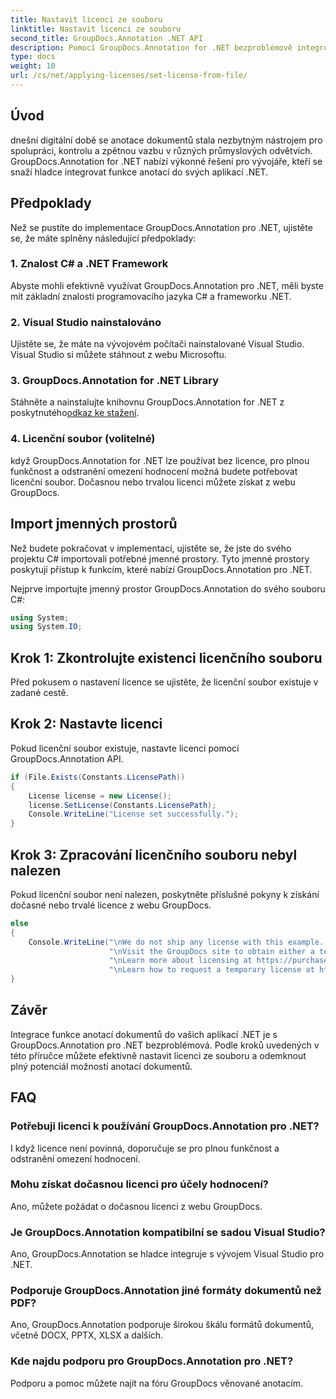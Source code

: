 ```yaml
---
title: Nastavit licenci ze souboru
linktitle: Nastavit licenci ze souboru
second_title: GroupDocs.Annotation .NET API
description: Pomocí GroupDocs.Annotation for .NET bezproblémově integrujte výkonné možnosti anotací dokumentů do svých aplikací .NET.
type: docs
weight: 10
url: /cs/net/applying-licenses/set-license-from-file/
---
```

## Úvod
dnešní digitální době se anotace dokumentů stala nezbytným nástrojem pro spolupráci, kontrolu a zpětnou vazbu v různých průmyslových odvětvích. GroupDocs.Annotation for .NET nabízí výkonné řešení pro vývojáře, kteří se snaží hladce integrovat funkce anotací do svých aplikací .NET.
## Předpoklady
Než se pustíte do implementace GroupDocs.Annotation pro .NET, ujistěte se, že máte splněny následující předpoklady:
### 1. Znalost C# a .NET Framework
Abyste mohli efektivně využívat GroupDocs.Annotation pro .NET, měli byste mít základní znalosti programovacího jazyka C# a frameworku .NET.
### 2. Visual Studio nainstalováno
Ujistěte se, že máte na vývojovém počítači nainstalované Visual Studio. Visual Studio si můžete stáhnout z webu Microsoftu.
### 3. GroupDocs.Annotation for .NET Library
 Stáhněte a nainstalujte knihovnu GroupDocs.Annotation for .NET z poskytnutého[odkaz ke stažení](https://releases.groupdocs.com/annotation/net/).
### 4. Licenční soubor (volitelné)
když GroupDocs.Annotation for .NET lze používat bez licence, pro plnou funkčnost a odstranění omezení hodnocení možná budete potřebovat licenční soubor. Dočasnou nebo trvalou licenci můžete získat z webu GroupDocs.

## Import jmenných prostorů
Než budete pokračovat v implementaci, ujistěte se, že jste do svého projektu C# importovali potřebné jmenné prostory. Tyto jmenné prostory poskytují přístup k funkcím, které nabízí GroupDocs.Annotation pro .NET.

Nejprve importujte jmenný prostor GroupDocs.Annotation do svého souboru C#:
```csharp
using System;
using System.IO;
```
## Krok 1: Zkontrolujte existenci licenčního souboru
Před pokusem o nastavení licence se ujistěte, že licenční soubor existuje v zadané cestě.
## Krok 2: Nastavte licenci
Pokud licenční soubor existuje, nastavte licenci pomocí GroupDocs.Annotation API.
```csharp
if (File.Exists(Constants.LicensePath))
{
    License license = new License();
    license.SetLicense(Constants.LicensePath);
    Console.WriteLine("License set successfully.");
}
```
## Krok 3: Zpracování licenčního souboru nebyl nalezen
Pokud licenční soubor není nalezen, poskytněte příslušné pokyny k získání dočasné nebo trvalé licence z webu GroupDocs.
```csharp
else
{
    Console.WriteLine("\nWe do not ship any license with this example. " +
                      "\nVisit the GroupDocs site to obtain either a temporary or permanent license. " +
                      "\nLearn more about licensing at https://purchase.groupdocs.com/faqs/licensing. "+
                      "\nLearn how to request a temporary license at https://purchase.groupdocs.com/temporary-license.");
}
```

## Závěr
Integrace funkce anotací dokumentů do vašich aplikací .NET je s GroupDocs.Annotation pro .NET bezproblémová. Podle kroků uvedených v této příručce můžete efektivně nastavit licenci ze souboru a odemknout plný potenciál možností anotací dokumentů.
## FAQ
### Potřebuji licenci k používání GroupDocs.Annotation pro .NET?
I když licence není povinná, doporučuje se pro plnou funkčnost a odstranění omezení hodnocení.
### Mohu získat dočasnou licenci pro účely hodnocení?
Ano, můžete požádat o dočasnou licenci z webu GroupDocs.
### Je GroupDocs.Annotation kompatibilní se sadou Visual Studio?
Ano, GroupDocs.Annotation se hladce integruje s vývojem Visual Studio pro .NET.
### Podporuje GroupDocs.Annotation jiné formáty dokumentů než PDF?
Ano, GroupDocs.Annotation podporuje širokou škálu formátů dokumentů, včetně DOCX, PPTX, XLSX a dalších.
### Kde najdu podporu pro GroupDocs.Annotation pro .NET?
Podporu a pomoc můžete najít na fóru GroupDocs věnované anotacím.